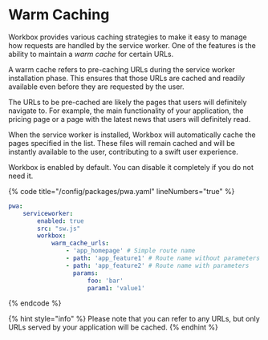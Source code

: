 # Warm Caching

Workbox provides various caching strategies to make it easy to manage how requests are handled by the service worker. One of the features is the ability to maintain a _warm cache_ for certain URLs.

A warm cache refers to pre-caching URLs during the service worker installation phase. This ensures that those URLs are cached and readily available even before they are requested by the user.

The URLs to be pre-cached are likely the pages that users will definitely navigate to. For example, the main functionality of your application, the pricing page or a page with the latest news that users will definitely read.

When the service worker is installed, Workbox will automatically cache the pages specified in the list. These files will remain cached and will be instantly available to the user, contributing to a swift user experience.

Workbox is enabled by default. You can disable it completely if you do not need it.

{% code title="/config/packages/pwa.yaml" lineNumbers="true" %}
```yaml
pwa:
    serviceworker:
        enabled: true
        src: "sw.js"
        workbox:
            warm_cache_urls:
                - 'app_homepage' # Simple route name
                - path: 'app_feature1' # Route name without parameters
                - path: 'app_feature2' # Route name with parameters
                  params:
                      foo: 'bar'
                      param1: 'value1'
```
{% endcode %}

{% hint style="info" %}
Please note that you can refer to any URLs, but only URLs served by your application will be cached.
{% endhint %}
